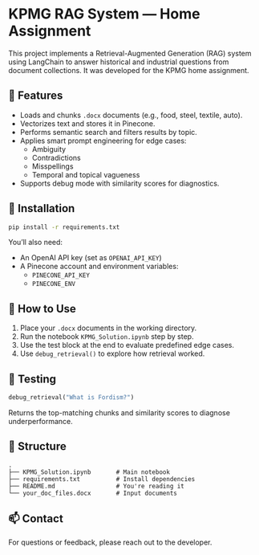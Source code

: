 # KPMG RAG System — Home Assignment

This project implements a Retrieval-Augmented Generation (RAG) system using LangChain to answer historical and industrial questions from document collections. It was developed for the KPMG home assignment.

## 📂 Features

- Loads and chunks `.docx` documents (e.g., food, steel, textile, auto).
- Vectorizes text and stores it in Pinecone.
- Performs semantic search and filters results by topic.
- Applies smart prompt engineering for edge cases:
  - Ambiguity
  - Contradictions
  - Misspellings
  - Temporal and topical vagueness
- Supports debug mode with similarity scores for diagnostics.

## 🧰 Installation

```bash
pip install -r requirements.txt
```

You’ll also need:
- An OpenAI API key (set as `OPENAI_API_KEY`)
- A Pinecone account and environment variables:
  - `PINECONE_API_KEY`
  - `PINECONE_ENV`

## 🚀 How to Use

1. Place your `.docx` documents in the working directory.
2. Run the notebook `KPMG_Solution.ipynb` step by step.
3. Use the test block at the end to evaluate predefined edge cases.
4. Use `debug_retrieval()` to explore how retrieval worked.

## 🧪 Testing

```python
debug_retrieval("What is Fordism?")
```

Returns the top-matching chunks and similarity scores to diagnose underperformance.

## 📁 Structure

```
.
├── KPMG_Solution.ipynb       # Main notebook
├── requirements.txt          # Install dependencies
├── README.md                 # You're reading it
└── your_doc_files.docx       # Input documents
```

## 📫 Contact

For questions or feedback, please reach out to the developer.
